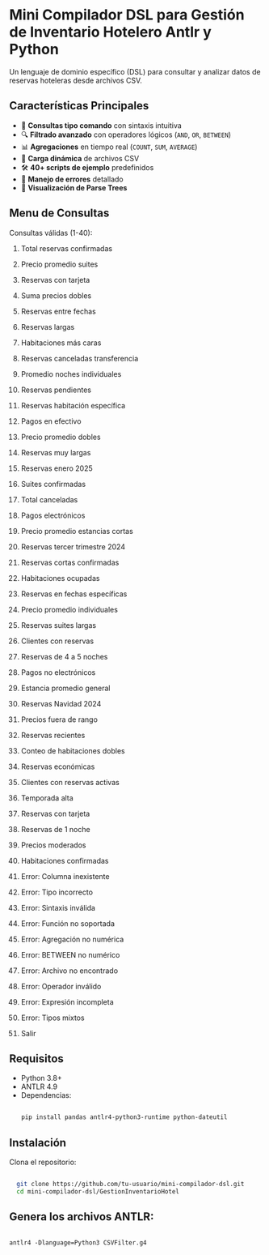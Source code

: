 # Mini Compilador DSL para Gestión de Inventario Hotelero Antlr y Python
Un lenguaje de dominio específico (DSL) para consultar y analizar datos de reservas hoteleras desde archivos CSV.

## Características Principales

- 🚀 **Consultas tipo comando** con sintaxis intuitiva
- 🔍 **Filtrado avanzado** con operadores lógicos (`AND`, `OR`, `BETWEEN`)
- 📊 **Agregaciones** en tiempo real (`COUNT`, `SUM`, `AVERAGE`)
- 📁 **Carga dinámica** de archivos CSV
- 🛠 **40+ scripts de ejemplo** predefinidos
- 🚨 **Manejo de errores** detallado
- 🌳 **Visualización de Parse Trees**

## Menu de Consultas 

Consultas válidas (1-40):
 1. Total reservas confirmadas
 2. Precio promedio suites
 3. Reservas con tarjeta
 4. Suma precios dobles
 6. Reservas entre fechas
 5. Reservas largas
 7. Habitaciones más caras
 8. Reservas canceladas transferencia
 9. Promedio noches individuales
10. Reservas pendientes
11. Reservas habitación específica
12. Pagos en efectivo
13. Precio promedio dobles
14. Reservas muy largas
15. Reservas enero 2025
16. Suites confirmadas
17. Total canceladas
18. Pagos electrónicos
19. Precio promedio estancias cortas
20. Reservas tercer trimestre 2024
21. Reservas cortas confirmadas
22. Habitaciones ocupadas
23. Reservas en fechas específicas
24. Precio promedio individuales
25. Reservas suites largas
26. Clientes con reservas
27. Reservas de 4 a 5 noches
28. Pagos no electrónicos
29. Estancia promedio general
30. Reservas Navidad 2024
31. Precios fuera de rango
32. Reservas recientes
33. Conteo de habitaciones dobles
34. Reservas económicas
35. Clientes con reservas activas
36. Temporada alta
37. Reservas con tarjeta
38. Reservas de 1 noche
39. Precios moderados
40. Habitaciones confirmadas


41. Error: Columna inexistente
42. Error: Tipo incorrecto
43. Error: Sintaxis inválida
44. Error: Función no soportada
45. Error: Agregación no numérica
46. Error: BETWEEN no numérico
47. Error: Archivo no encontrado
48. Error: Operador inválido
49. Error: Expresión incompleta
50. Error: Tipos mixtos

 0. Salir

## Requisitos

- Python 3.8+
- ANTLR 4.9
- Dependencias:
  ```bash

  pip install pandas antlr4-python3-runtime python-dateutil

## Instalación

Clona el repositorio:
```bash

  git clone https://github.com/tu-usuario/mini-compilador-dsl.git
  cd mini-compilador-dsl/GestionInventarioHotel
  ```
## Genera los archivos ANTLR:

```

antlr4 -Dlanguage=Python3 CSVFilter.g4

```

